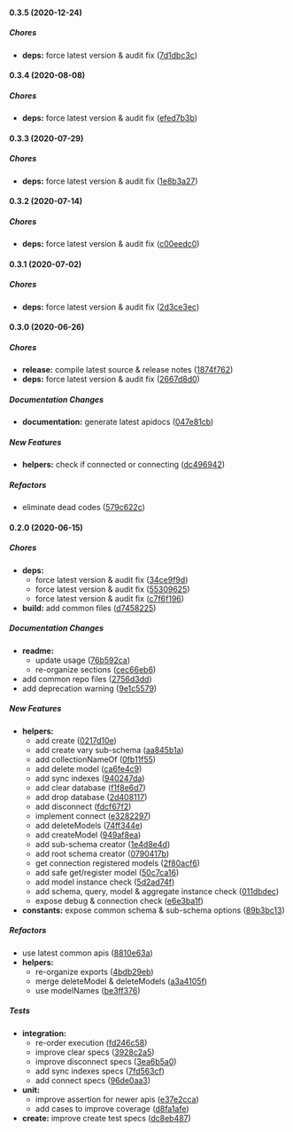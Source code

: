 #### 0.3.5 (2020-12-24)

##### Chores

* **deps:**  force latest version & audit fix ([7d1dbc3c](https://github.com/lykmapipo/mongoose-connection/commit/7d1dbc3c77a0f25d776298dd1171d8762ac9d5c9))

#### 0.3.4 (2020-08-08)

##### Chores

* **deps:**  force latest version & audit fix ([efed7b3b](https://github.com/lykmapipo/mongoose-connection/commit/efed7b3bc4938739b722fc4981cf88eaef8880c7))

#### 0.3.3 (2020-07-29)

##### Chores

* **deps:**  force latest version & audit fix ([1e8b3a27](https://github.com/lykmapipo/mongoose-connection/commit/1e8b3a27d7c87e20100eff3f24384b29dfe0c280))

#### 0.3.2 (2020-07-14)

##### Chores

* **deps:**  force latest version & audit fix ([c00eedc0](https://github.com/lykmapipo/mongoose-connection/commit/c00eedc01d618ebac89df7fd8703e5880e486156))

#### 0.3.1 (2020-07-02)

##### Chores

* **deps:**  force latest version & audit fix ([2d3ce3ec](https://github.com/lykmapipo/mongoose-connection/commit/2d3ce3ec5b8e77709f934cdde8aca5dc778abc36))

#### 0.3.0 (2020-06-26)

##### Chores

* **release:**  compile latest source & release notes ([1874f762](https://github.com/lykmapipo/mongoose-connection/commit/1874f76264453af42a5dbfa8b9933e6a78516e32))
* **deps:**  force latest version & audit fix ([2667d8d0](https://github.com/lykmapipo/mongoose-connection/commit/2667d8d0e54e0262bde3c4004dbeb7bee191643f))

##### Documentation Changes

* **documentation:**  generate latest apidocs ([047e81cb](https://github.com/lykmapipo/mongoose-connection/commit/047e81cbab852f62351687e71c44766524361a58))

##### New Features

* **helpers:**  check if connected or connecting ([dc496942](https://github.com/lykmapipo/mongoose-connection/commit/dc4969429e62d57c84da6511c6bfb17f057fb5ac))

##### Refactors

*  eliminate dead codes ([579c622c](https://github.com/lykmapipo/mongoose-connection/commit/579c622c0fa97ca97e8d39a50218314294e109cc))

#### 0.2.0 (2020-06-15)

##### Chores

* **deps:**
  *  force latest version & audit fix ([34ce9f9d](https://github.com/lykmapipo/mongoose-connection/commit/34ce9f9df67d639cf1aec8b03280f84621efd0d3))
  *  force latest version & audit fix ([55309625](https://github.com/lykmapipo/mongoose-connection/commit/55309625e73437ef50886894758bd4a5ec9b949f))
  *  force latest version & audit fix ([c7f6f196](https://github.com/lykmapipo/mongoose-connection/commit/c7f6f196141093016269d04f0d6c23e51822ca7f))
* **build:**  add common files ([d7458225](https://github.com/lykmapipo/mongoose-connection/commit/d7458225d3a61c85ff6f5a8b1fb4653550d61b52))

##### Documentation Changes

* **readme:**
  *  update usage ([76b592ca](https://github.com/lykmapipo/mongoose-connection/commit/76b592caea592ee3cd775a40e09f809b5b1d0c18))
  *  re-organize sections ([cec66eb6](https://github.com/lykmapipo/mongoose-connection/commit/cec66eb6ac1c3d8fd03dabae0ccaf73b0d08f95d))
*  add common repo files ([2756d3dd](https://github.com/lykmapipo/mongoose-connection/commit/2756d3dd657310efe104d80c2bb214546618df3e))
*  add deprecation warning ([9e1c5579](https://github.com/lykmapipo/mongoose-connection/commit/9e1c55795e14aff14448f0f63d5dbfddc0795d8a))

##### New Features

* **helpers:**
  *  add create ([0217d10e](https://github.com/lykmapipo/mongoose-connection/commit/0217d10ef3a77f9d94e471075d91aedb6980d841))
  *  add create vary sub-schema ([aa845b1a](https://github.com/lykmapipo/mongoose-connection/commit/aa845b1aa88015b1ecb5921b1e25428c29579abb))
  *  add collectionNameOf ([0fb11f55](https://github.com/lykmapipo/mongoose-connection/commit/0fb11f55cf7275ce34930bfe2d373144824c4672))
  *  add delete model ([ca6fe4c9](https://github.com/lykmapipo/mongoose-connection/commit/ca6fe4c9686f0e5a66fe0823f87a1190035e7173))
  *  add sync indexes ([940247da](https://github.com/lykmapipo/mongoose-connection/commit/940247daabaa9c5cc98a480f761a05a360815a17))
  *  add clear database ([f1f8e6d7](https://github.com/lykmapipo/mongoose-connection/commit/f1f8e6d7cb0a2de02c1f1bdf6b4d11f1e5b7d8f0))
  *  add drop database ([2d408117](https://github.com/lykmapipo/mongoose-connection/commit/2d4081176342b9bb61d58429d427c19d76d771c7))
  *  add disconnect ([fdcf67f2](https://github.com/lykmapipo/mongoose-connection/commit/fdcf67f2cfe04df1bf0ff691bf76f284d800abec))
  *  implement connect ([e3282297](https://github.com/lykmapipo/mongoose-connection/commit/e3282297c5de91fbf0c32afa0a0f72c4dbb7a69b))
  *  add deleteModels ([74ff344e](https://github.com/lykmapipo/mongoose-connection/commit/74ff344e6ada56871bf995e1723232d42521d66f))
  *  add createModel ([949af8ea](https://github.com/lykmapipo/mongoose-connection/commit/949af8ea4e9fd85e2aca77b7b94f936abbd1b027))
  *  add sub-schema creator ([1e4d8e4d](https://github.com/lykmapipo/mongoose-connection/commit/1e4d8e4de2807cf5c53bbe08bb30f9a43a0b8207))
  *  add root schema creator ([0790417b](https://github.com/lykmapipo/mongoose-connection/commit/0790417bcdd7dac9791776c2e278f89d4ab40096))
  *  get connection registered models ([2f80acf6](https://github.com/lykmapipo/mongoose-connection/commit/2f80acf6385d0c905fd1a9a93ab59012e7579f9d))
  *  add safe get/register model ([50c7ca16](https://github.com/lykmapipo/mongoose-connection/commit/50c7ca166f6129777c35c42b1226d0f6fbfd1284))
  *  add model instance check ([5d2ad74f](https://github.com/lykmapipo/mongoose-connection/commit/5d2ad74f944c7465b616defaedac419cd52b1631))
  *  add schema, query, model & aggregate instance check ([011dbdec](https://github.com/lykmapipo/mongoose-connection/commit/011dbdec534e8fb2cb6dce02ffd434da008a3efc))
  *  expose debug & connection check ([e6e3ba1f](https://github.com/lykmapipo/mongoose-connection/commit/e6e3ba1ff1bad26c6fb6c3bd1864b4f8e204b78e))
* **constants:**  expose common schema & sub-schema options ([89b3bc13](https://github.com/lykmapipo/mongoose-connection/commit/89b3bc130cd6ade3e1b3085133251576e601e4e4))

##### Refactors

*  use latest common apis ([8810e63a](https://github.com/lykmapipo/mongoose-connection/commit/8810e63a5d67717d4f78ad3628a7bc67f296de19))
* **helpers:**
  *  re-organize exports ([4bdb29eb](https://github.com/lykmapipo/mongoose-connection/commit/4bdb29eb4ade1838c348fd9084085c428b4fe72c))
  *  merge deleteModel & deleteModels ([a3a4105f](https://github.com/lykmapipo/mongoose-connection/commit/a3a4105f70ba8bf7ed821cb0459fd89093d152ef))
  *  use modelNames ([be3ff376](https://github.com/lykmapipo/mongoose-connection/commit/be3ff376afeeb78a1ec55de2f1d25b421c792697))

##### Tests

* **integration:**
  *  re-order execution ([fd246c58](https://github.com/lykmapipo/mongoose-connection/commit/fd246c58183300112df06cbfd286b2e611069900))
  *  improve clear specs ([3928c2a5](https://github.com/lykmapipo/mongoose-connection/commit/3928c2a53a1b64e590bb112ddedf06cfc2f80ed9))
  *  improve disconnect specs ([3ea6b5a0](https://github.com/lykmapipo/mongoose-connection/commit/3ea6b5a0cafed6e59c85ab984e31c62a24770c7a))
  *  add sync indexes specs ([7fd563cf](https://github.com/lykmapipo/mongoose-connection/commit/7fd563cfe2fe5013ab8713a4f28854d9767d628f))
  *  add connect specs ([96de0aa3](https://github.com/lykmapipo/mongoose-connection/commit/96de0aa3bd278aa8bc71825e93cfabde28bf4d46))
* **unit:**
  *  improve assertion for newer apis ([e37e2cca](https://github.com/lykmapipo/mongoose-connection/commit/e37e2ccabb99b9a9c4ffd2aec2ed61ff46f1bc0d))
  *  add cases to improve coverage ([d8fa1afe](https://github.com/lykmapipo/mongoose-connection/commit/d8fa1afed9ca549891dd726d9eeaf443f10bcc10))
* **create:**  improve create test specs ([dc8eb487](https://github.com/lykmapipo/mongoose-connection/commit/dc8eb4872faca3fafba9a5aec74ea835873efad0))

